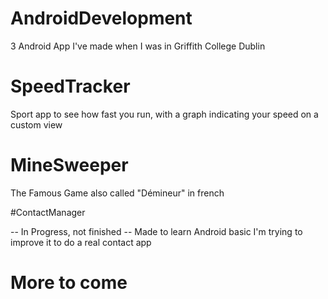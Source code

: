 # AndroidDevelopment

 3 Android App I've made when I was in Griffith College Dublin
 
 # SpeedTracker
 Sport app to see how fast you run, with a graph indicating your speed on a custom view
 
 # MineSweeper
 The Famous Game also called "Démineur" in french
 
 #ContactManager
 
 -- In Progress, not finished --
 Made to learn Android basic
 I'm trying to improve it to do a real contact app
 
# More to come